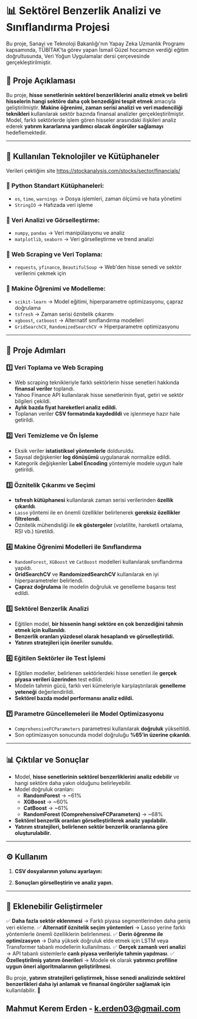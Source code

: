 
# 📊 Sektörel Benzerlik Analizi ve Sınıflandırma Projesi

Bu proje, Sanayi ve Teknoloji Bakanlığı'nın Yapay Zeka Uzmanlık Programı kapsamında, TÜBİTAK’ta görev yapan İsmail Güzel hocamızın verdiği eğitim doğrultusunda, Veri Yoğun Uygulamalar dersi çerçevesinde gerçekleştirilmiştir.

## 📌 Proje Açıklaması

Bu proje, **hisse senetlerinin sektörel benzerliklerini analiz etmek ve belirli hisselerin hangi sektöre daha çok benzediğini tespit etmek** amacıyla geliştirilmiştir. **Makine öğrenimi, zaman serisi analizi ve veri madenciliği teknikleri** kullanılarak sektör bazında finansal analizler gerçekleştirilmiştir. Model, farklı sektörlerde işlem gören hisseler arasındaki ilişkileri analiz ederek **yatırım kararlarına yardımcı olacak öngörüler sağlamayı** hedeflemektedir.

----------

## 🚀 Kullanılan Teknolojiler ve Kütüphaneler

Verileri çektiğim site https://stockanalysis.com/stocks/sector/financials/

### **🔹 Python Standart Kütüphaneleri:**

-   `os`, `time`, `warnings` → Dosya işlemleri, zaman ölçümü ve hata yönetimi
-   `StringIO` → Hafızada veri işleme

### **🔹 Veri Analizi ve Görselleştirme:**

-   `numpy`, `pandas` → Veri manipülasyonu ve analiz
-   `matplotlib`, `seaborn` → Veri görselleştirme ve trend analizi

### **🔹 Web Scraping ve Veri Toplama:**

-   `requests`, `yfinance`, `BeautifulSoup` → Web'den hisse senedi ve sektör verilerini çekmek için

### **🔹 Makine Öğrenimi ve Modelleme:**

-   `scikit-learn` → Model eğitimi, hiperparametre optimizasyonu, çapraz doğrulama
-   `tsfresh` → Zaman serisi öznitelik çıkarımı
-   `xgboost`, `catboost` → Alternatif sınıflandırma modelleri
-   `GridSearchCV`, `RandomizedSearchCV` → Hiperparametre optimizasyonu

----------

## 📌 Proje Adımları

### **1️⃣ Veri Toplama ve Web Scraping**

-   Web scraping teknikleriyle farklı sektörlerin hisse senetleri hakkında **finansal veriler** toplandı.
-   Yahoo Finance API kullanılarak hisse senetlerinin fiyat, getiri ve sektör bilgileri çekildi.
-   **Aylık bazda fiyat hareketleri analiz edildi.**
-   Toplanan veriler **CSV formatında kaydedildi** ve işlenmeye hazır hale getirildi.

### **2️⃣ Veri Temizleme ve Ön İşleme**

-   Eksik veriler **istatistiksel yöntemlerle** dolduruldu.
-   Sayısal değişkenler **log dönüşümü** uygulanarak normalize edildi.
-   Kategorik değişkenler **Label Encoding** yöntemiyle modele uygun hale getirildi.

### **3️⃣ Öznitelik Çıkarımı ve Seçimi**

-   **tsfresh kütüphanesi** kullanılarak zaman serisi verilerinden **özellik çıkarıldı**.
-   `Lasso` yöntemi ile en önemli özellikler belirlenerek **gereksiz özellikler filtrelendi**.
-   Öznitelik mühendisliği ile **ek göstergeler** (volatilite, hareketli ortalama, RSI vb.) türetildi.

### **4️⃣ Makine Öğrenimi Modelleri ile Sınıflandırma**

-   `RandomForest`, `XGBoost` ve `CatBoost` modelleri kullanılarak sınıflandırma yapıldı.
-   **GridSearchCV** ve **RandomizedSearchCV** kullanılarak en iyi hiperparametreler belirlendi.
-   **Çapraz doğrulama** ile modelin doğruluk ve genelleme başarısı test edildi.

### **5️⃣ Sektörel Benzerlik Analizi**

-   Eğitilen model, **bir hissenin hangi sektöre en çok benzediğini tahmin etmek için kullanıldı**.
-   **Benzerlik oranları yüzdesel olarak hesaplandı ve görselleştirildi.**
-   **Yatırım stratejileri için öneriler sunuldu.**

### **6️⃣ Eğitilen Sektörler ile Test İşlemi**

-   Eğitilen modeller, belirlenen sektörlerdeki hisse senetleri ile **gerçek piyasa verileri üzerinden** test edildi.
-   Modelin tahmin gücü, farklı veri kümeleriyle karşılaştırılarak **genelleme yeteneği** değerlendirildi.
-   **Sektörel bazda model performansı analiz edildi.**

### **7️⃣ Parametre Güncellemeleri ile Model Optimizasyonu**

-   `ComprehensiveFCParameters`  parametresi kullanılarak **doğruluk** yükseltildi.
-   Son optimizasyon sonucunda model doğruluğu **%65’in üzerine çıkarıldı**.

----------

## 📊 Çıktılar ve Sonuçlar

-   Model, **hisse senetlerinin sektörel benzerliklerini analiz edebilir** ve hangi sektöre daha yakın olduğunu belirleyebilir.
-   Model doğruluk oranları:
    -   **RandomForest** → ~61%
    -   **XGBoost** → ~60%
    -   **CatBoost** → ~61%
    -   **RandomForest (ComprehensiveFCParameters)** → ~68%
-   **Sektörel benzerlik oranları görselleştirilerek analiz yapılabilir.**
-   **Yatırım stratejileri, belirlenen sektör benzerlik oranlarına göre oluşturulabilir.**

----------

## ⚙️ Kullanım

1.  **CSV dosyalarının yolunu ayarlayın:**
    
2.  **Sonuçları görselleştirin ve analiz yapın.**

----------

## 🔮 Eklenebilir Geliştirmeler

✅ **Daha fazla sektör eklenmesi** → Farklı piyasa segmentlerinden daha geniş veri ekleme. 
✅ **Alternatif öznitelik seçim yöntemleri** → Lasso yerine farklı yöntemlerle önemli özelliklerin belirlenmesi. 
✅ **Derin öğrenme ile optimizasyon** → Daha yüksek doğruluk elde etmek için LSTM veya Transformer tabanlı modellerin kullanılması.
✅ **Gerçek zamanlı veri analizi** → API tabanlı sistemlerle **canlı piyasa verileriyle tahmin yapılması**. 
✅ **Özelleştirilmiş yatırım önerileri** → Modele ek olarak **yatırımcı profiline uygun öneri algoritmalarının geliştirilmesi**.

Bu proje, **yatırım stratejileri geliştirmek, hisse senedi analizinde sektörel benzerlikleri daha iyi anlamak ve finansal öngörüler sağlamak için** kullanılabilir. 🚀

## Mahmut Kerem Erden - k.erden03@gmail.com
